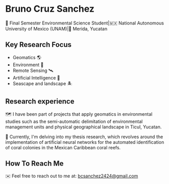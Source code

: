 # **Bruno Cruz Sanchez**

🌱 Final Semester Environmental Science Student|🇲🇽 National Autonomous University of Mexico (UNAM)|📍 Merida, Yucatan 

## Key Research Focus

- Geomatics 🌎
- Environment 🌿
- Remote Sensing 🛰
- Artificial Intelligence 🧠
- Seascape and landscape 🏝

## Research experience

🗺 I have been part of projects that apply geomatics in environmental studies such as the semi-automatic delimitation of environmental management units and physical geographical landscape in Ticul, Yucatan.

🌊 Currently, I'm delving into my thesis research, which revolves around the implementation of artificial neural networks for the automated identification of coral colonies in the Mexican Caribbean coral reefs.

## How To Reach Me 

✉️ Feel free to reach out to me at:
bcsanchez2424@gmail.com 


  

<!---
BrunoCruzSanchez/BrunoCruzSanchez is a ✨ special ✨ repository because its `README.md` (this file) appears on your GitHub profile.
You can click the Preview link to take a look at your changes.
--->
